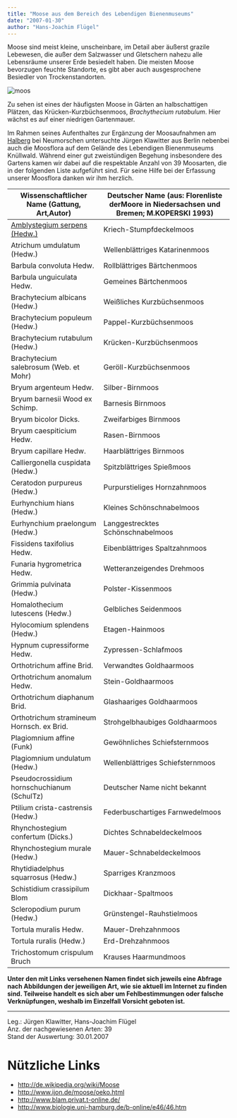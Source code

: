 ```yaml
---
title: "Moose aus dem Bereich des Lebendigen Bienenmuseums"
date: "2007-01-30"
author: "Hans-Joachim Flügel"
---
```


Moose sind meist kleine, unscheinbare, im Detail aber äußerst grazile Lebewesen, die außer dem Salzwasser und Gletschern nahezu alle Lebensräume unserer Erde besiedelt haben. Die meisten Moose bevorzugen feuchte Standorte, es gibt aber auch ausgesprochene Besiedler von Trockenstandorten.

![moos](../images/moos1.jpg)

Zu sehen ist eines der häufigsten Moose in Gärten an halbschattigen Plätzen, das Krücken-Kurzbüchsenmoos, _Brachythecium rutabulum_. Hier wächst es auf einer niedrigen Gartenmauer.

Im Rahmen seines Aufenthaltes zur Ergänzung der Moosaufnahmen am [Halberg](http://www.nabu-schwalm-eder.de/halberg.htm) bei Neumorschen untersuchte Jürgen Klawitter aus Berlin nebenbei auch die Moosflora auf dem Gelände des Lebendigen Bienenmuseums Knüllwald. Während einer gut zweistündigen Begehung insbesondere des Gartens kamen wir dabei auf die respektable Anzahl von 39 Moosarten, die in der folgenden Liste aufgeführt sind. Für seine Hilfe bei der Erfassung unserer Moosflora danken wir ihm herzlich.

| Wissenschaftlicher Name (Gattung, Art,Autor) | Deutscher Name (aus: Florenliste derMoore in Niedersachsen und Bremen; M.KOPERSKI 1993) |
|----|----|
| [Amblystegium serpens (Hedw.)](http://www.google.de/images?svnum=10&hl=de&lr=&q=Amblystegium+serpens&btnG=Suche) | Kriech-Stumpfdeckelmoos |
| Atrichum umdulatum (Hedw.) | Wellenblättriges Katarinenmoos |
| Barbula convoluta Hedw. | Rollblättriges Bärtchenmoos |
| Barbula unguiculata Hedw. | Gemeines Bärtchenmoos |
| Brachytecium albicans (Hedw.) | Weißliches Kurzbüchsenmoos |
| Brachytecium populeum (Hedw.) | Pappel-Kurzbüchsenmoos |
| Brachytecium rutabulum (Hedw.) | Krücken-Kurzbüchsenmoos |
| Brachytecium salebrosum (Web. et Mohr) | Geröll-Kurzbüchsenmoos |
| Bryum argenteum Hedw. | Silber-Birnmoos |
| Bryum barnesii Wood ex Schimp. | Barnesis Birnmoos |
| Bryum bicolor Dicks. | Zweifarbiges Birnmoos |
| Bryum caespiticium Hedw. | Rasen-Birnmoos |
| Bryum capillare Hedw. | Haarblättriges Birnmoos |
| Calliergonella cuspidata (Hedw.) | Spitzblättriges Spießmoos |
| Ceratodon purpureus (Hedw.) | Purpurstieliges Hornzahnmoos |
| Eurhynchium hians (Hedw.) | Kleines Schönschnabelmoos |
| Eurhynchium praelongum (Hedw.) | Langgestrecktes Schönschnabelmoos |
| Fissidens taxifolius Hedw. | Eibenblättriges Spaltzahnmoos |
| Funaria hygrometrica Hedw. | Wetteranzeigendes Drehmoos |
| Grimmia pulvinata (Hedw.) | Polster-Kissenmoos |
| Homalothecium lutescens (Hedw.) | Gelbliches Seidenmoos |
| Hylocomium splendens (Hedw.) | Etagen-Hainmoos |
| Hypnum cupressiforme Hedw. | Zypressen-Schlafmoos |
| Orthotrichum affine Brid. | Verwandtes Goldhaarmoos |
| Orthotrichum anomalum Hedw. | Stein-Goldhaarmoos |
| Orthotrichum diaphanum Brid. | Glashaariges Goldhaarmoos |
| Orthotrichum stramineum Hornsch. ex Brid. | Strohgelbhaubiges Goldhaarmoos |
| Plagiomnium affine (Funk) | Gewöhnliches Schiefsternmoos |
| Plagiomnium undulatum (Hedw.) | Wellenblättriges Schiefsternmoos |
| Pseudocrossidium hornschuchianum (SchulTz) | Deutscher Name nicht bekannt |
| Ptilium crista-castrensis (Hedw.) | Federbuschartiges Farnwedelmoos |
| Rhynchostegium confertum (Dicks.) | Dichtes Schnabeldeckelmoos |
| Rhynchostegium murale (Hedw.) | Mauer-Schnabeldeckelmoos |
| Rhytidiadelphus squarrosus (Hedw.) | Sparriges Kranzmoos |
| Schistidium crassipilum Blom | Dickhaar-Spaltmoos |
| Scleropodium purum (Hedw.) | Grünstengel-Rauhstielmoos |
| Tortula muralis Hedw. | Mauer-Drehzahnmoos |
| Tortula ruralis (Hedw.) | Erd-Drehzahnmoos |
| Trichostomum crispulum Bruch | Krauses Haarmundmoos |

__Unter den mit Links versehenen Namen findet sich jeweils eine Abfrage nach Abbildungen der jeweiligen Art, wie sie aktuell im Internet zu finden sind. Teilweise handelt es sich aber um Fehlbestimmungen oder falsche Verknüpfungen, weshalb im Einzelfall Vorsicht geboten ist.__

----

Leg.: Jürgen Klawitter, Hans-Joachim Flügel  
Anz. der nachgewiesenen Arten: 39  
Stand der Auswertung: 30.01.2007

# Nützliche Links
- http://de.wikipedia.org/wiki/Moose
- http://www.ijon.de/moose/oeko.html
- http://www.blam.privat.t-online.de/
- http://www.biologie.uni-hamburg.de/b-online/e46/46.htm